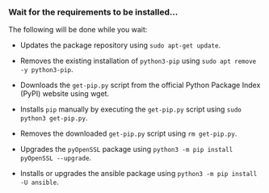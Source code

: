 ### Wait for the requirements to be installed...

The following will be done while you wait:

- Updates the package repository using `sudo apt-get update`.

- Removes the existing installation of `python3-pip` using `sudo apt remove -y python3-pip`.

- Downloads the `get-pip.py` script from the official Python Package Index (PyPI) website using wget.

- Installs `pip` manually by executing the `get-pip.py` script using `sudo python3 get-pip.py`.

- Removes the downloaded `get-pip.py` script using `rm get-pip.py`.

- Upgrades the `pyOpenSSL` package using `python3 -m pip install pyOpenSSL --upgrade`.

- Installs or upgrades the ansible package using `python3 -m pip install -U ansible`.